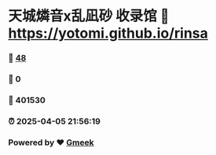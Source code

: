 # 天城燐音x乱凪砂 收录馆 :link: https://yotomi.github.io/rinsa 
### :page_facing_up: [48](https://yotomi.github.io/rinsa/tag.html) 
### :speech_balloon: 0 
### :hibiscus: 401530 
### :alarm_clock: 2025-04-05 21:56:19 
### Powered by :heart: [Gmeek](https://github.com/Meekdai/Gmeek)
